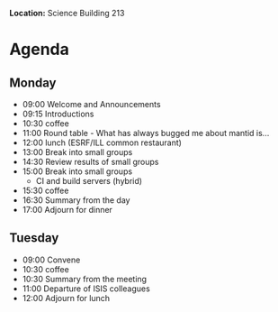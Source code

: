 **Location:** Science Building 213

Agenda
======

Monday
------
* 09:00 Welcome and Announcements
* 09:15 Introductions
* 10:30 coffee
* 11:00 Round table - What has always bugged me about mantid is...
* 12:00 lunch (ESRF/ILL common restaurant)
* 13:00 Break into small groups
* 14:30 Review results of small groups
* 15:00 Break into small groups
  * CI and build servers (hybrid)
* 15:30 coffee
* 16:30 Summary from the day
* 17:00 Adjourn for dinner

Tuesday
-------
* 09:00 Convene
* 10:30 coffee
* 10:30 Summary from the meeting
* 11:00 Departure of ISIS colleagues
* 12:00 Adjourn for lunch
